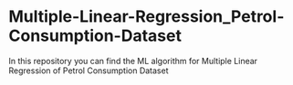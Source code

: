 # Multiple-Linear-Regression_Petrol-Consumption-Dataset
In this repository you can find the ML algorithm for Multiple Linear Regression of Petrol Consumption Dataset
